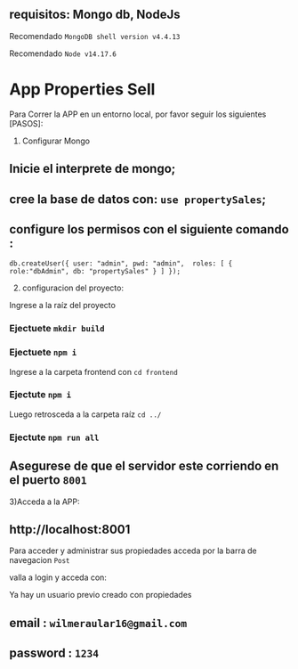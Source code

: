 ## requisitos: Mongo db, NodeJs

Recomendado `MongoDB shell version v4.4.13`

Recomendado `Node v14.17.6`

# App Properties Sell

Para Correr la APP en un entorno local, por favor seguir los siguientes [PASOS]:

1) Configurar Mongo

## Inicie el interprete de mongo;

## cree la base de datos con: `use propertySales`;

## configure los permisos con el siguiente comando :

`db.createUser({ user: "admin", pwd: "admin",  roles: [ { role:"dbAdmin", db: "propertySales" } ] });`

2) configuracion del proyecto: 

Ingrese a la raíz del proyecto

 ### Ejectuete  `mkdir build`
 ### Ejectuete  `npm i`

Ingrese a la carpeta frontend con `cd frontend`

 ### Ejectute  `npm i`

 Luego retrosceda a la carpeta raíz `cd ../`

 ### Ejectute `npm run all`
 ## Asegurese de que el servidor este corriendo en el puerto `8001`


 3)Acceda a la APP:
## http://localhost:8001

Para acceder y administrar sus propiedades acceda por la barra de navegacion `Post`

valla a login y acceda con: 

Ya hay un usuario previo creado con propiedades

## email : `wilmeraular16@gmail.com`
## password : `1234`